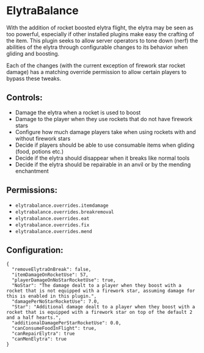 # ElytraBalance
With the addition of rocket boosted elytra flight, the elytra may be seen as too powerful, especially if other installed plugins make easy the crafting of the item. This plugin seeks to allow server operators to tone down (nerf) the abilities of the elytra through configurable changes to its behavior when gliding and boosting.

Each of the changes (with the current exception of firework star rocket damage) has a matching override permission to allow certain players to bypass these tweaks.

## Controls:
* Damage the elytra when a rocket is used to boost
* Damage to the player when they use rockets that do not have firework stars
* Configure how much damage players take when using rockets with and without firework stars
* Decide if players should be able to use consumable items when gliding (food, potions etc.)
* Decide if the elytra should disappear when it breaks like normal tools
* Decide if the elytra should be repairable in an anvil or by the mending enchantment

## Permissions:
* `elytrabalance.overrides.itemdamage`
* `elytrabalance.overrides.breakremoval`
* `elytrabalance.overrides.eat`
* `elytrabalance.overrides.fix`
* `elytrabalance.overrides.mend`

## Configuration:
```
{
  "removeElytraOnBreak": false,
  "itemDamageOnRocketUse": 57,
  "playerDamageOnNoStarRocketUse": true,
  "NoStar": "The damage dealt to a player when they boost with a rocket that is not equipped with a firework star, assuming damage for this is enabled in this plugin.",
  "damagePerNoStarRocketUse": 7.0,
  "Star": "Additional damage dealt to a player when they boost with a rocket that is equipped with a firework star on top of the default 2 and a half hearts.",
  "additionalDamagePerStarRocketUse": 0.0,
  "canConsumeFoodInFlight": true,
  "canRepairElytra": true
  "canMenElytra": true
}
```
